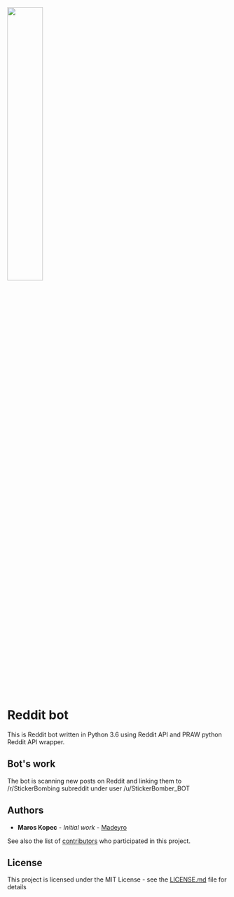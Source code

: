 <img src="https://cdn.worldvectorlogo.com/logos/reddit-1.svg" align=bottom style="width: 40%;"/>

# Reddit bot 

This is Reddit bot written in Python 3.6 using Reddit API and PRAW python Reddit API wrapper.

## Bot's work

The bot is scanning new posts on Reddit and linking them to /r/StickerBombing subreddit under user /u/StickerBomber_BOT 

## Authors

* **Maros Kopec** - *Initial work* - [Madeyro](https://github.com/Madeyro)

See also the list of [contributors](https://github.com/your/project/contributors) who participated in this project.

## License

This project is licensed under the MIT License - see the [LICENSE.md](LICENSE.md) file for details
